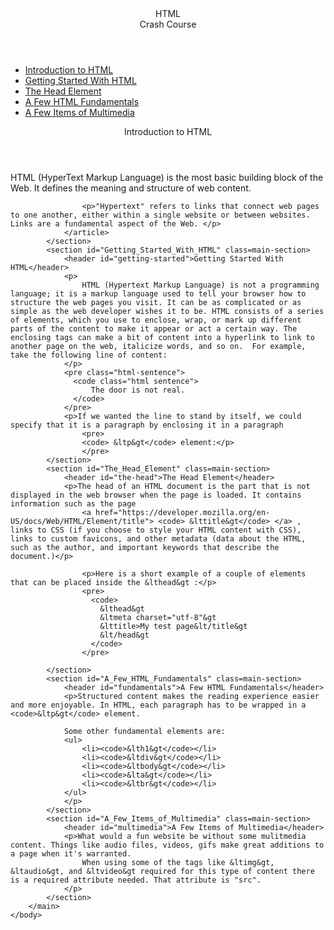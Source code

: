 <!DOCTYPE html>
<html lang="en">
    <head>
        <meta charset="utf-8">
        <link href="TechDoc.css" rel="stylesheet" type="text/css">
        <link href="Documents/bootstrap/css/bootstrap-responsive.min.css" rel="stylesheet" type="text/css">
        <title name="Technical Documentation">
            Technical Documentation
        </title>
    </head>
    <div class="container">
    <nav id="navbar">
        <header>HTML<br> Crash Course</header>
        <ul>
            <li><a class="nav-link" href="#Introduction_to_HTML">Introduction to HTML</a></li>
            <li><a class="nav-link" href="#Getting_Started_With_HTML">Getting Started With HTML</a></li>
            <li><a class="nav-link" href="#The_Head_Element">The Head Element</a></li>
            <li><a class="nav-link" href="#A_Few_HTML_Fundamentals">A Few HTML Fundamentals</a></li>
            <li><a class="nav-link" href="#A_Few_Items_of_Multimedia">A Few Items of Multimedia</a></li>
        </ul>
    </nav>
    </div>
    <body>
        <main id="main-doc">
            <section id="Introduction_to_HTML" class=main-section>
                <header id="intro">Introduction to HTML</header>
                <article>
                    <p>HTML (HyperText Markup Language) is the most basic building block of the Web. It defines the meaning and structure of web content.</p> 

                    <p>"Hypertext" refers to links that connect web pages to one another, either within a single website or between websites. Links are a fundamental aspect of the Web. </p>
                </article>
            </section>
            <section id="Getting_Started_With_HTML" class=main-section>
                <header id="getting-started">Getting Started With HTML</header>
                <p>
                    HTML (Hypertext Markup Language) is not a programming language; it is a markup language used to tell your browser how to structure the web pages you visit. It can be as complicated or as simple as the web developer wishes it to be. HTML consists of a series of elements, which you use to enclose, wrap, or mark up different parts of the content to make it appear or act a certain way. The enclosing tags can make a bit of content into a hyperlink to link to another page on the web, italicize words, and so on.  For example, take the following line of content:
                </p>
                <pre class="html-sentence">
                  <code class="html sentence">
                      The door is not real.
                  </code>
                </pre>
                <p>If we wanted the line to stand by itself, we could specify that it is a paragraph by enclosing it in a paragraph 
                    <pre>
                    <code> &ltp&gt</code> element:</p>
                    </pre>
            </section>
            <section id="The_Head_Element" class=main-section>
                <header id="the-head">The Head Element</header>
                <p>The head of an HTML document is the part that is not displayed in the web browser when the page is loaded. It contains information such as the page 
                    <a href="https://developer.mozilla.org/en-US/docs/Web/HTML/Element/title"> <code> &lttitle&gt</code> </a> , links to CSS (if you choose to style your HTML content with CSS), links to custom favicons, and other metadata (data about the HTML, such as the author, and important keywords that describe the document.)</p>

                    <p>Here is a short example of a couple of elements that can be placed inside the &lthead&gt :</p>
                    <pre>
                      <code>
                        &lthead&gt
                        &ltmeta charset="utf-8"&gt
                        &lttitle>My test page&lt/title&gt
                        &lt/head&gt
                      </code>
                    </pre>
                    
            </section>
            <section id="A_Few_HTML_Fundamentals" class=main-section>
                <header id="fundamentals">A Few HTML Fundamentals</header>
                <p>Structured content makes the reading experience easier and more enjoyable. In HTML, each paragraph has to be wrapped in a <code>&ltp&gt</code> element. 
                
                Some other fundamental elements are:
                <ul>
                    <li><code>&lth1&gt</code></li>
                    <li><code>&ltdiv&gt</code></li>
                    <li><code>&ltbody&gt</code></li>
                    <li><code>&lta&gt</code></li>
                    <li><code>&ltbr&gt</code></li>
                </ul>    
                </p>
            </section>
            <section id="A_Few_Items_of_Multimedia" class=main-section>
                <header id="multimedia">A Few Items of Multimedia</header>
                <p>What would a fun website be without some mulitmedia content. Things like audio files, videos, gifs make great additions to a page when it's warranted.
                    When using some of the tags like &ltimg&gt, &ltaudio&gt, and &ltvideo&gt required for this type of content there is a required attribute needed. That attribute is "src". 
                </p>
            </section>
        </main>
    </body>
</html>
